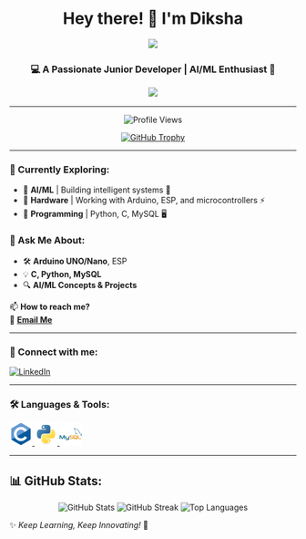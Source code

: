 <h1 align="center">Hey there! 👋 I'm Diksha</h1>

<p align="center">
  <img src="https://github.com/user-attachments/assets/09158bbe-2371-4b07-9c76-f2a7e2c758f8" width="600">
</p>

<h3 align="center">💻 A Passionate Junior Developer | AI/ML Enthusiast 🤖</h3>

<p align="center">
  <img src="https://github.com/user-attachments/assets/dbcc7c3a-c07a-4041-810b-494c30992a8f" width="300">
</p>

---

<p align="center">
  <img src="https://komarev.com/ghpvc/?username=diksha135&label=Profile%20views&color=0e75b6&style=flat" alt="Profile Views" />
</p>

<p align="center">
  <a href="https://github.com/ryo-ma/github-profile-trophy">
    <img src="https://github-profile-trophy.vercel.app/?username=diksha135&theme=dracula&no-bg=true" alt="GitHub Trophy" />
  </a>
</p>

---

### 🌱 Currently Exploring:
- 🔹 **AI/ML** | Building intelligent systems 🤖  
- 🔹 **Hardware** | Working with Arduino, ESP, and microcontrollers ⚡  
- 🔹 **Programming** | Python, C, MySQL 🖥️  

### 💬 Ask Me About:
- 🛠 **Arduino UNO/Nano**, ESP  
- 💡 **C, Python, MySQL**  
- 🔍 **AI/ML Concepts & Projects**  

📫 **How to reach me?**  
📧 **[Email Me](mailto:3d5iksh@gmail.com)**  

---

<h3 align="left">📌 Connect with me:</h3>
<p align="left">
  <a href="https://linkedin.com/in/diksha-972a9932a" target="_blank">
    <img src="https://raw.githubusercontent.com/rahuldkjain/github-profile-readme-generator/master/src/images/icons/Social/linked-in-alt.svg" alt="LinkedIn" height="30" width="40"/>
  </a>
</p>

---

<h3 align="left">🛠 Languages & Tools:</h3>
<p align="left">
  <a href="https://www.cprogramming.com/" target="_blank">
    <img src="https://raw.githubusercontent.com/devicons/devicon/master/icons/c/c-original.svg" alt="C" width="40" height="40"/>
  </a>
  <a href="https://www.python.org" target="_blank">
    <img src="https://raw.githubusercontent.com/devicons/devicon/master/icons/python/python-original.svg" alt="Python" width="40" height="40"/>
  </a>
  <a href="https://www.mysql.com/" target="_blank">
    <img src="https://raw.githubusercontent.com/devicons/devicon/master/icons/mysql/mysql-original-wordmark.svg" alt="MySQL" width="40" height="40"/>
  </a>
</p>

---



## 📊 GitHub Stats:
<p align="center">
  <img src="https://github-readme-stats.vercel.app/api?username=Diksha135&theme=radical&hide_border=true&show_icons=true&count_private=true" alt="GitHub Stats"/>
  <img src="https://github-readme-streak-stats.herokuapp.com/?user=Diksha135&theme=radical&hide_border=true" alt="GitHub Streak"/>
  <img src="https://github-readme-stats.vercel.app/api/top-langs?username=Diksha135&show_icons=true&locale=en&layout=compact&theme=radical" alt="Top Languages" />

</p>





✨ *Keep Learning, Keep Innovating!* 🚀
